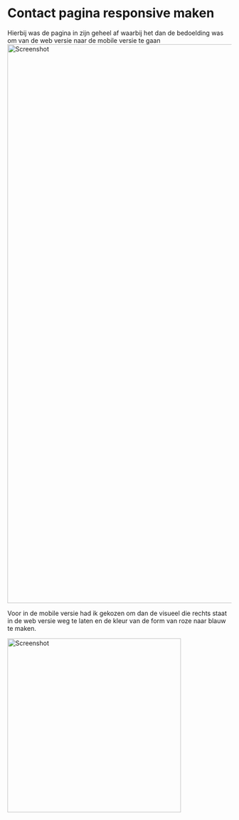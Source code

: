 
# Contact pagina responsive maken

Hierbij was de pagina in zijn geheel af waarbij het dan de bedoelding was om van de web versie naar de mobile versie te gaan
<img width="1253" alt="Screenshot" src="https://github.com/user-attachments/assets/4ab5c0d9-4a17-4c5a-b3aa-0c43987c63cb"/>

Voor in de mobile versie had ik gekozen om dan de visueel die rechts staat in de web versie weg te laten en de kleur van de form van roze naar blauw te maken.

<img width="390" alt="Screenshot" src="https://github.com/user-attachments/assets/1b77ed75-7e94-4819-9136-31d296cbb16a"/>